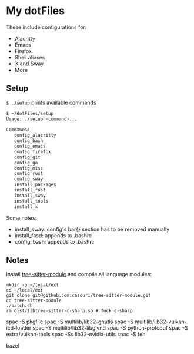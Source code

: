 My dotFiles
===========

These include configurations for:
- Alacritty
- Emacs
- Firefox
- Shell aliases
- X and Sway
- More


## Setup

`$ ./setup` prints available commands

```bash
$ ~/dotFiles/setup
Usage: ./setup <command>... 
 
Commands: 
   config_alacritty
   config_bash
   config_emacs
   config_firefox
   config_git
   config_go
   config_misc
   config_rust
   config_sway
   install_packages
   install_rust
   install_sway
   install_tools
   install_x
```

Some notes:
- install_sway: config's bar{} section has to be removed manually
- install_fasd: appends to .bashrc
- config_bash: appends to .bashrc


## Notes

Install
[tree-sitter-module](https://github.com/casouri/tree-sitter-module)
and compile all language modules:

```
mkdir -p ~/local/ext
cd ~/local/ext
git clone git@github.com:casouri/tree-sitter-module.git
cd tree-sitter-module
./batch.sh
rm dist/libtree-sitter-c-sharp.so # fuck c-sharp
```
spac -S pkgfile
spac -S multilib/lib32-gnutls
spac -S multilib/lib32-vulkan-icd-loader
spac -S multilib/lib32-libglvnd
spac -S python-protobuf
spac -S extra/vulkan-tools
spac -Ss lib32-nvidia-utils
spac -S feh

bazel
